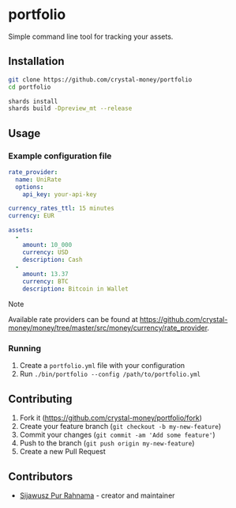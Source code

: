 # portfolio

Simple command line tool for tracking your assets.

## Installation

```sh
git clone https://github.com/crystal-money/portfolio
cd portfolio

shards install
shards build -Dpreview_mt --release
```

## Usage

### Example configuration file

```yaml
rate_provider:
  name: UniRate
  options:
    api_key: your-api-key

currency_rates_ttl: 15 minutes
currency: EUR

assets:
  -
    amount: 10_000
    currency: USD
    description: Cash
  -
    amount: 13.37
    currency: BTC
    description: Bitcoin in Wallet
```

> [!NOTE]
> Available rate providers can be found at <https://github.com/crystal-money/money/tree/master/src/money/currency/rate_provider>.

### Running

1. Create a `portfolio.yml` file with your configuration
2. Run `./bin/portfolio --config /path/to/portfolio.yml`

## Contributing

1. Fork it (<https://github.com/crystal-money/portfolio/fork>)
2. Create your feature branch (`git checkout -b my-new-feature`)
3. Commit your changes (`git commit -am 'Add some feature'`)
4. Push to the branch (`git push origin my-new-feature`)
5. Create a new Pull Request

## Contributors

- [Sijawusz Pur Rahnama](https://github.com/Sija) - creator and maintainer
